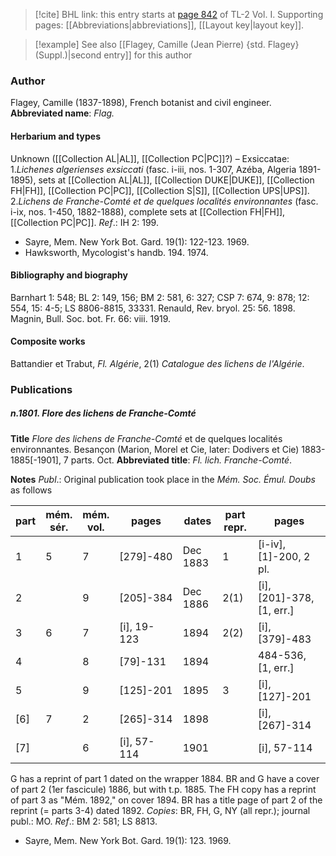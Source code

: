 > [!cite] BHL link: this entry starts at [page 842](https://www.biodiversitylibrary.org/page/33120973) of TL-2 Vol. I.
> Supporting pages: [[Abbreviations|abbreviations]], [[Layout key|layout key]].

> [!example] See also [[Flagey, Camille (Jean Pierre) {std. Flagey} (Suppl.)|second entry]] for this author

### Author

Flagey, Camille (1837-1898), French botanist and civil engineer. 
**Abbreviated name**: *Flag.*

#### Herbarium and types

Unknown ([[Collection AL|AL]], [[Collection PC|PC]]?) – Exsiccatae:
1.*Lichenes algerienses exsiccati* (fasc. i-iii, nos. 1-307, Azéba, Algeria 1891-1895), sets at [[Collection AL|AL]], [[Collection DUKE|DUKE]], [[Collection FH|FH]], [[Collection PC|PC]], [[Collection S|S]], [[Collection UPS|UPS]].
2.*Lichens de Franche-Comté et de quelques localités environnantes* (fasc. i-ix, nos. 1-450, 1882-1888), complete sets at [[Collection FH|FH]], [[Collection PC|PC]].
*Ref*.: IH 2: 199.
- Sayre, Mem. New York Bot. Gard. 19(1): 122-123. 1969.
- Hawksworth, Mycologist's handb. 194. 1974.

#### Bibliography and biography

Barnhart 1: 548; BL 2: 149, 156; BM 2: 581, 6: 327; CSP 7: 674, 9: 878; 12: 554, 15: 4-5; LS 8806-8815, 33331. Renauld, Rev. bryol. 25: 56. 1898. Magnin, Bull. Soc. bot. Fr. 66: viii. 1919.

#### Composite works

Battandier et Trabut, *Fl. Algérie*, 2(1) *Catalogue des lichens de l'Algérie*.

### Publications

##### n.1801. Flore des lichens de Franche-Comté

**Title**
*Flore des lichens de Franche-Comté* et de quelques localités environnantes. Besançon (Marion, Morel et Cie, later: Dodivers et Cie) 1883-1885\[-1901\], 7 parts. Oct.
**Abbreviated title**: *Fl. lich. Franche-Comté*.

**Notes**
*Publ*.: Original publication took place in the *Mém. Soc. Émul. Doubs* as follows

|part	|mém.<br/>sér.	|mém.<br/>vol.	|pages	|dates	|part repr.	|pages|
|---	|---	|---	|---	|---	|---	|---	|
|1	|5	|7	|\[279\]-480	|Dec 1883	|1	|\[i-iv\], \[1\]-200, 2 pl.|
|2	|	|9	|\[205\]-384	|Dec 1886	|2(1)	|\[i\], \[201\]-378, \[1, err.\]|
|3	|6	|7	|\[i\], 19-123	|1894	|2(2)	|\[i\], \[379\]-483|
|4	|	|8	|\[79\]-131	|1894	|	|484-536, \[1, err.\]|
|5	|	|9	|\[125\]-201	|1895	|3	|\[i\], \[127\]-201|
|\[6\]	|7	|2	|\[265\]-314	|1898	|	|\[i\], \[267\]-314|
|\[7\]	|	|6	|\[i\], 57-114	|1901	|	|\[i\], 57-114|

G has a reprint of part 1 dated on the wrapper 1884. BR and G have a cover of part 2 (1er fascicule) 1886, but with t.p. 1885. The FH copy has a reprint of part 3 as "Mém. 1892," on cover 1894. BR has a title page of part 2 of the reprint (= parts 3-4) dated 1892. *Copies*: BR, FH, G, NY (all repr.); journal publ.: MO.
*Ref*.: BM 2: 581; LS 8813.
- Sayre, Mem. New York Bot. Gard. 19(1): 123. 1969.

